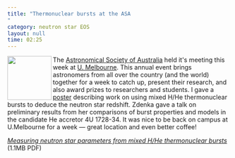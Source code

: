 ```yaml
---
title: "Thermonuclear bursts at the ASA"
category: neutron star EOS
layout: null
time: 02:25
---
```

<!-- header generated from blosxom format post; make_header.pl 23.1.2022 -->
<p>
<!-- created by convert.pl on Mon Jan 30 02:21:12 EST 2012 -->
<!-- converted from ../2009/07/astronomical-society-of-australia-held.html -->
<!-- Post timestamp Thursday, July 09, 2009 10:25 AM -->
<!-- touch -t 200907091025 -->
<!-- Labels: 2009, meetings, thermonuclear bursts -->
      <img src="http://asa2009.science.unimelb.edu.au/Site/Home_Page_files/GM_1910.gif" width="100" align="left">The <a href="http://asa.astronomy.org.au/">Astronomical Society of Australia</a> held it's meeting this week at <a href="http://www.unimelb.edu.au">U. Melbourne</a>. This annual event brings astronomers from all over the country (and the world) together for a week to catch up, present their research, and also award prizes to researchers and students. I gave a <a href="http://users.monash.edu.au/~dgallow/docs/ASA 2009 poster.pdf">poster</a> describing work on using mixed H/He thermonuclear bursts to deduce the neutron star redshift. Zdenka gave a talk on preliminary results from her comparisons of burst properties and models in the candidate He accretor 4U&nbsp;1728-34. It was nice to be back on campus at U.Melbourne for a week &mdash; great location and even better coffee!
<p>
<em><a href="http://users.monash.edu.au/~dgallow/docs/ASA 2009 poster.pdf">Measuring neutron star parameters from mixed H/He thermonuclear bursts</a></em> (1.1MB PDF)
